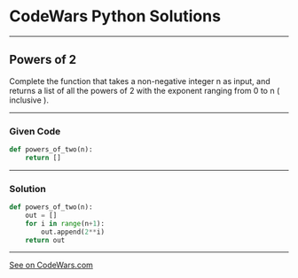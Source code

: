 # CodeWars Python Solutions

---

## Powers of 2


Complete the function that takes a non-negative integer n as input, and returns a list of all the powers of 2 with the exponent ranging from 0 to n ( inclusive ).

---

### Given Code

```python
def powers_of_two(n):
    return []
```
---

### Solution

```python
def powers_of_two(n):
    out = []
    for i in range(n+1):
        out.append(2**i)
    return out
```

-------

[See on CodeWars.com](https://www.codewars.com/kata/57a083a57cb1f31db7000028/train/python)
